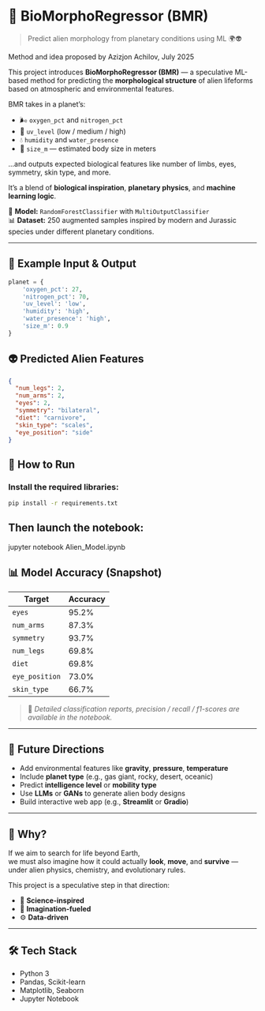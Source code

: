 # 🧬 BioMorphoRegressor (BMR)

> Predict alien morphology from planetary conditions using ML 🌍👽


Method and idea proposed by Azizjon Achilov, July 2025


This project introduces **BioMorphoRegressor (BMR)** — a speculative ML-based method for predicting the **morphological structure** of alien lifeforms based on atmospheric and environmental features.

BMR takes in a planet’s:
- 🌬 `oxygen_pct` and `nitrogen_pct`  
- 🔆 `uv_level` (low / medium / high)  
- 💧 `humidity` and `water_presence`  
- 📏 `size_m` — estimated body size in meters  

...and outputs expected biological features like number of limbs, eyes, symmetry, skin type, and more.

It’s a blend of **biological inspiration**, **planetary physics**, and **machine learning logic**.

🧠 **Model:** `RandomForestClassifier` with `MultiOutputClassifier`  
📊 **Dataset:** 250 augmented samples inspired by modern and Jurassic species under different planetary conditions.

---

## 🚀 Example Input & Output

```python
planet = {
    'oxygen_pct': 27,
    'nitrogen_pct': 70,
    'uv_level': 'low',
    'humidity': 'high',
    'water_presence': 'high',
    'size_m': 0.9
}
```

## 👽 Predicted Alien Features

```json
{
  "num_legs": 2,
  "num_arms": 2,
  "eyes": 2,
  "symmetry": "bilateral",
  "diet": "carnivore",
  "skin_type": "scales",
  "eye_position": "side"
}
```

## 🧪 How to Run

### Install the required libraries:

```bash
pip install -r requirements.txt

```
## Then launch the notebook:

jupyter notebook Alien_Model.ipynb


## 📊 Model Accuracy (Snapshot)

| Target         | Accuracy |
|----------------|----------|
| `eyes`         | 95.2%    |
| `num_arms`     | 87.3%    |
| `symmetry`     | 93.7%    |
| `num_legs`     | 69.8%    |
| `diet`         | 69.8%    |
| `eye_position` | 73.0%    |
| `skin_type`    | 66.7%    |

> 📌 *Detailed classification reports, precision / recall / f1-scores are available in the notebook.*

---

## 🔮 Future Directions

- Add environmental features like **gravity**, **pressure**, **temperature**
- Include **planet type** (e.g., gas giant, rocky, desert, oceanic)
- Predict **intelligence level** or **mobility type**
- Use **LLMs** or **GANs** to generate alien body designs
- Build interactive web app (e.g., **Streamlit** or **Gradio**)

---

## 🤯 Why?

If we aim to search for life beyond Earth,  
we must also imagine how it could actually **look**, **move**, and **survive** —  
under alien physics, chemistry, and evolutionary rules.

This project is a speculative step in that direction:

- 🔬 **Science-inspired**  
- 🎨 **Imagination-fueled**  
- ⚙️ **Data-driven**

---

## 🛠 Tech Stack

- Python 3
- Pandas, Scikit-learn
- Matplotlib, Seaborn
- Jupyter Notebook

